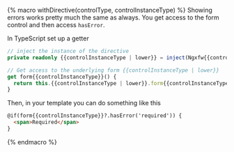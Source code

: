 {% macro withDirective(controlType, controlInstanceType) %}
Showing errors works pretty much the same as always. You get access to the form control and then access `hasError`.

In TypeScript set up a getter
```ts
// inject the instance of the directive
private readonly {{controlInstanceType | lower}} = inject(Ngxfw{{controlInstanceType}}Directive<{{controlType}}>);

// Get access to the underlying form {{controlInstanceType | lower}}
get form{{controlInstanceType}}() {
  return this.{{controlInstanceType | lower}}.form{{controlInstanceType}};
}
```

Then, in your template you can do something like this

```html
@if(form{{controlInstanceType}}?.hasError('required')) {
  <span>Required</span>
}
```
{% endmacro %}
